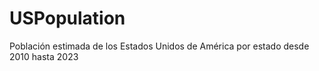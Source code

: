 # USPopulation
Población estimada de los Estados Unidos de América por estado desde 2010 hasta 2023
